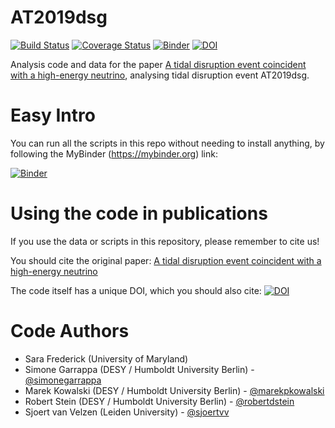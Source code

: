 # AT2019dsg

[![Build Status](https://travis-ci.org/robertdstein/at2019dsg.svg?branch=master)](https://travis-ci.org/robertdstein/at2019dsg) [![Coverage Status](https://coveralls.io/repos/github/robertdstein/at2019dsg/badge.svg?branch=master)](https://coveralls.io/github/robertdstein/at2019dsg?branch=master) [![Binder](https://mybinder.org/badge_logo.svg)](https://mybinder.org/v2/gh/robertdstein/at2019dsg/HEAD) [![DOI](https://zenodo.org/badge/232802462.svg)](https://zenodo.org/badge/latestdoi/232802462)

Analysis code and data for the paper [A tidal disruption event coincident with a high-energy neutrino](https://arxiv.org/abs/2005.05340), analysing tidal disruption event AT2019dsg.

# Easy Intro

You can run all the scripts in this repo without needing to install anything, by following the MyBinder (https://mybinder.org) link:

[![Binder](https://mybinder.org/badge_logo.svg)](https://mybinder.org/v2/gh/robertdstein/at2019dsg/HEAD)

# Using the code in publications

If you use the data or scripts in this repository, please remember to cite us!

You should cite the original paper: [A tidal disruption event coincident with a high-energy neutrino](https://arxiv.org/abs/2005.05340)

The code itself has a unique DOI, which you should also cite: [![DOI](https://zenodo.org/badge/232802462.svg)](https://zenodo.org/badge/latestdoi/232802462)

# Code Authors
* Sara Frederick (University of Maryland)
* Simone Garrappa (DESY / Humboldt University Berlin) - [@simonegarrappa](https://github.com/simonegarrappa)
* Marek Kowalski (DESY / Humboldt University Berlin) - [@marekpkowalski](https://github.com/marekpkowalski)
* Robert Stein (DESY / Humboldt University Berlin) - [@robertdstein](https://github.com/robertdstein)
* Sjoert van Velzen (Leiden University) - [@sjoertvv](https://github.com/sjoertvv)
